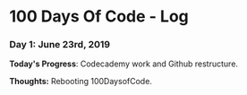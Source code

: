 # 100 Days Of Code - Log

<!--### Day 0: February 30, 2016 (Example 1)
##### (delete me or comment me out)-->

<!--**Today's Progress**: Fixed CSS, worked on canvas functionality for the app.-->

<!--**Thoughts:** I really struggled with CSS, but, overall, I feel like I am slowly getting better at it. Canvas is still new for me, but I managed to figure out some basic functionality.-->

<!--**Link to work:** [Calculator App](http://www.example.com) -->


### Day 1: June 23rd, 2019

**Today's Progress**: Codecademy work and Github restructure.

**Thoughts:** Rebooting 100DaysofCode.



<!--
### Day 0: February 30, 2016 (Example 1)
##### (delete me or comment me out)

<!--**Today's Progress**: Fixed CSS, worked on canvas functionality for the app.

<!--**Thoughts:** I really struggled with CSS, but, overall, I feel like I am slowly getting better at it. Canvas is still new for me, but I <!--managed to figure out some basic functionality.

<!--**Link to work:** [Calculator App](http://www.example.com)

<!--**Link(s) to work**
<!--1. [Find the Longest Word in a String](https://www.freecodecamp.com/challenges/find-the-longest-word-in-a-string)
<!--2. [Title Case a Sentence](https://www.freecodecamp.com/challenges/title-case-a-sentence)-->
